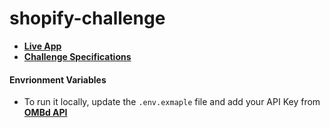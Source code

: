# shopify-challenge

- [**Live App**](https://shopify-challenge-aw.vercel.app/)
- [**Challenge Specifications**](https://docs.google.com/document/d/1AZO0BZwn1Aogj4f3PDNe1mhq8pKsXZxtrG--EIbP_-w/edit#)

#### Envrionment Variables

- To run it locally, update the `.env.exmaple` file and add your API Key from [**OMBd API**](https://www.omdbapi.com/)
